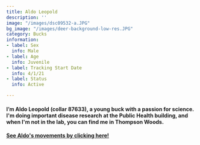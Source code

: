 ```yaml
---
title: Aldo Leopold
description: ''
image: "/images/dsc09532-a.JPG"
bg_image: "/images/deer-background-low-res.JPG"
category: Bucks
information:
- label: Sex
  info: Male
- label: Age
  info: Juvenile
- label: Tracking Start Date
  info: 4/1/21
- label: Status
  info: Active

---
```

#### I’m Aldo Leopold (collar 87633), a young buck with a passion for science. I'm doing important disease research at the Public Health building, and when I'm not in the lab, you can find me in Thompson Woods.

#### [See Aldo's movements by clicking here!](ID_87633.html)